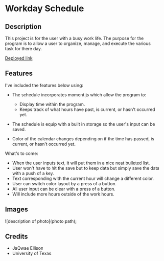 # Workday Schedule


## Description

This project is for the user with a busy work life. The purpose for the program is to allow a user to organize, manage, and execute the various task for there day. 

 [Deployed link](https://jaqwae.github.io/workday-scheduler/)

## Features

I've included the features below using:

- The schedule incorporates moment.js which allow the program to:
	- Display time within the program.
	- Keeps track of what hours have past, is current, or hasn't occurred yet.

- The schedule is equip with a built in storage so the user's input can be saved.
- Color of the calendar changes depending on if the time has passed, is current, or hasn't occurred yet.

  

What's to come:

- When the user inputs text, it will put them in a nice neat bulleted list.
- User won't have to hit the save but to keep data but simply save the data with a push of a key.
- Text corresponding with the current hour will change a different color.
- User can switch color layout by a press of a button.
- All user input can be clear with a press of a button.
- Will include more hours outside of the work hours.

  

## Images
![description of photo](photo path);
  

## Credits

- JaQwae Ellison
- University of Texas